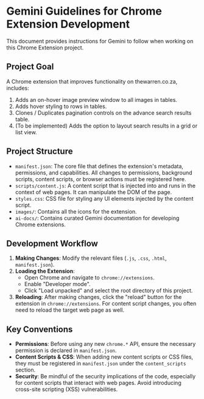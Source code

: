 # Gemini Guidelines for Chrome Extension Development

This document provides instructions for Gemini to follow when working on this Chrome Extension project.

## Project Goal

A Chrome extension that improves functionality on thewarren.co.za, includes:

1. Adds an on-hover image preview window to all images in tables.
2. Adds hover styling to rows in tables.
3. Clones / Duplicates pagination controls on the advance search results table.
4. (To be implemented) Adds the option to layout search results in a grid or list view.

## Project Structure

*   `manifest.json`: The core file that defines the extension's metadata, permissions, and capabilities. All changes to permissions, background scripts, content scripts, or browser actions must be registered here.
*   `scripts/content.js`: A content script that is injected into and runs in the context of web pages. It can manipulate the DOM of the page.
*   `styles.css`: CSS file for styling any UI elements injected by the content script.
*   `images/`: Contains all the icons for the extension.
*   `ai-docs/`: Contains curated Gemini documentation for developing Chrome extensions.

## Development Workflow

1.  **Making Changes**: Modify the relevant files (`.js`, `.css`, `.html`, `manifest.json`).
2.  **Loading the Extension**:
    *   Open Chrome and navigate to `chrome://extensions`.
    *   Enable "Developer mode".
    *   Click "Load unpacked" and select the root directory of this project.
3.  **Reloading**: After making changes, click the "reload" button for the extension in `chrome://extensions`. For content script changes, you often need to reload the target web page as well.

## Key Conventions

*   **Permissions**: Before using any new `chrome.*` API, ensure the necessary permission is declared in `manifest.json`.
*   **Content Scripts & CSS**: When adding new content scripts or CSS files, they must be registered in `manifest.json` under the `content_scripts` section.
*   **Security**: Be mindful of the security implications of the code, especially for content scripts that interact with web pages. Avoid introducing cross-site scripting (XSS) vulnerabilities.
